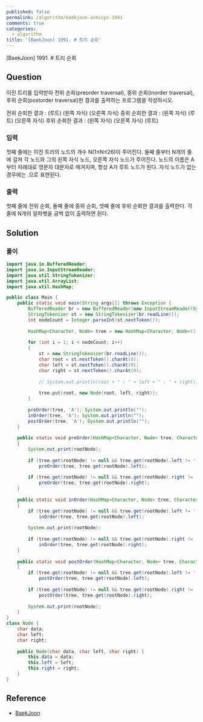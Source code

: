 ```yaml
---
published: false
permalink: /algorithm/baekjoon-acmicpc-1991
comments: true
categories:
  - algorithm
title: '[BaekJoon] 1991. # 트리 순회'
---
```

[BaekJoon] 1991. # 트리 순회


## Question

이진 트리를 입력받아 전위 순회(preorder traversal), 중위 순회(inorder traversal), 후위 순회(postorder traversal)한 결과를 출력하는 프로그램을 작성하시오.

전위 순회한 결과 : (루트) (왼쪽 자식) (오른쪽 자식)
중위 순회한 결과 : (왼쪽 자식) (루트) (오른쪽 자식)
후위 순회한 결과 : (왼쪽 자식) (오른쪽 자식) (루트)


### 입력
첫째 줄에는 이진 트리의 노드의 개수 N(1≤N≤26)이 주어진다. 둘째 줄부터 N개의 줄에 걸쳐 각 노드와 그의 왼쪽 자식 노드, 오른쪽 자식 노드가 주어진다. 노드의 이름은 A부터 차례대로 영문자 대문자로 매겨지며, 항상 A가 루트 노드가 된다. 자식 노드가 없는 경우에는 .으로 표현된다.


### 출력
첫째 줄에 전위 순회, 둘째 줄에 중위 순회, 셋째 줄에 후위 순회한 결과를 출력한다. 각 줄에 N개의 알파벳을 공백 없이 출력하면 된다.



## Solution
### 풀이 
```java
import java.io.BufferedReader;
import java.io.InputStreamReader;
import java.util.StringTokenizer;
import java.util.ArrayList;
import java.util.HashMap;

public class Main {
    public static void main(String args[]) throws Exception {
        BufferedReader br = new BufferedReader(new InputStreamReader(System.in));
        StringTokenizer st = new StringTokenizer(br.readLine());
        int nodeCount = Integer.parseInt(st.nextToken());
        
        HashMap<Character, Node> tree = new HashMap<Character, Node>(); // HashMap         
        
        for (int i = 1; i < nodeCount; i++)
        {
            st = new StringTokenizer(br.readLine());
            char root = st.nextToken().charAt(0);
            char left = st.nextToken().charAt(0);
            char right = st.nextToken().charAt(0);
            
            // System.out.println(root + " : " + left + " : " + right);
            
            tree.put(root, new Node(root, left, right));
        }
        
        preOrder(tree, 'A'); System.out.println("");
        inOrder(tree, 'A'); System.out.println("");
        postOrder(tree, 'A'); System.out.println("");
    }
    
    public static void preOrder(HashMap<Character, Node> tree, Character rootNode)
    {
        System.out.print(rootNode);
        
        if (tree.get(rootNode) != null && tree.get(rootNode).left != '.')
            preOrder(tree, tree.get(rootNode).left);
        
        if (tree.get(rootNode) != null && tree.get(rootNode).right != '.')
            preOrder(tree, tree.get(rootNode).right);
    }
    
    public static void inOrder(HashMap<Character, Node> tree, Character rootNode)
    {
        if (tree.get(rootNode) != null && tree.get(rootNode).left != '.')
            inOrder(tree, tree.get(rootNode).left);
            
        System.out.print(rootNode);
        
        if (tree.get(rootNode) != null && tree.get(rootNode).right != '.')
            inOrder(tree, tree.get(rootNode).right);
    }
    
    public static void postOrder(HashMap<Character, Node> tree, Character rootNode)
    {
        if (tree.get(rootNode) != null && tree.get(rootNode).left != '.')
            postOrder(tree, tree.get(rootNode).left);  
         
        if (tree.get(rootNode) != null && tree.get(rootNode).right != '.')
            postOrder(tree, tree.get(rootNode).right);
            
        System.out.print(rootNode);
    }
}
class Node { 
    char data; 
    char left; 
    char right; 
    
    public Node(char data, char left, char right) { 
        this.data = data; 
        this.left = left;
        this.right = right;
    } 
}
```
  


## Reference
- [BaekJoon](https://www.acmicpc.net/problem/1991)